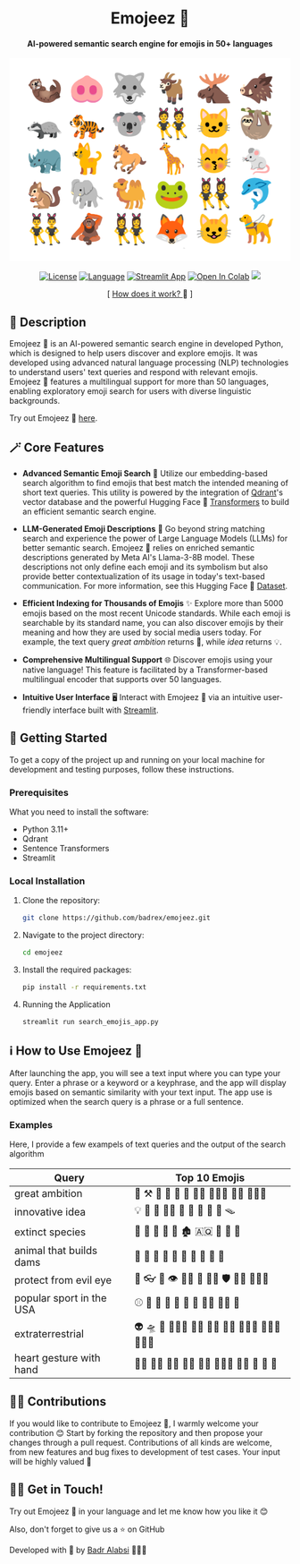<div align="center">
<h1>Emojeez 💎</h1>
<h4>AI-powered semantic search engine for emojis in 50+ languages </h4>

<img src="./header_img.png" alt="An app for emojis" width="600"/>


[![License](https://img.shields.io/badge/license-MIT-green.svg)](LICENSE)
[![Language](https://img.shields.io/badge/Language-Multilingual-red)](LANGUAGES)
[![Streamlit App](https://static.streamlit.io/badges/streamlit_badge_black_white.svg)](https://emojeez.streamlit.app)
[![Open In Colab](https://colab.research.google.com/assets/colab-badge.svg)](https://colab.research.google.com/github/badrex/emojeez/blob/main/notebooks/emoji_search_notebook.ipynb)
<a href="https://twitter.com/badr_nlp" target="_blank"><img src="https://img.shields.io/twitter/follow/nestframework.svg?style=social&label=Follow"></a> 


[ <a href="https://medium.com/@badr.alabsi/semantic-search-for-emojis-in-50-languages-using-ai-f85a36a86f21">How does it work?  </a>  🚀 ]

</div>


## 📑 Description

Emojeez 💎 is an AI-powered semantic search engine in developed Python, which is designed to help users discover and explore emojis. It was developed using advanced natural language processing (NLP) technologies to understand users' text queries and respond with relevant emojis. Emojeez 💎 features a multilingual support for more than 50 languages, enabling exploratory emoji search for users with diverse linguistic backgrounds. 

Try out Emojeez 💎 [here](https://emojeez.streamlit.app/).




## 🪄 Core Features

 - **Advanced Semantic Emoji Search** 🔎 Utilize our embedding-based search algorithm to find emojis that best match the intended meaning of short text queries. This utility is powered by the integration of [Qdrant](https://qdrant.tech/)'s vector database and the powerful Hugging Face 🤗 [Transformers](https://huggingface.co/docs/transformers/en/index) to build an efficient semantic search engine.

 - **LLM-Generated Emoji Descriptions** 🦜 Go beyond string matching search and experience the power of Large Language Models (LLMs) for better semantic search. Emojeez 💎 relies on enriched semantic descriptions generated by Meta AI's Llama-3-8B model. These descriptions not only define each emoji and its symbolism but also provide better contextualization of its usage in today's text-based communication. For more information, see this Hugging Face 🤗 [Dataset](https://huggingface.co/datasets/badrabdullah/llm-emoji-dataset). 

- **Efficient Indexing for Thousands of Emojis** ✨ Explore more than 5000 emojis based on the most recent Unicode standards. While each emoji is searchable by its standard name, you can also discover emojis by their meaning and how they are used by social media users today. For example, the text query *great ambition* returns 🚀, while *idea* returns 💡.

- **Comprehensive Multilingual Support** 🌐 Discover emojis using your native language! This feature is facilitated by a Transformer-based multilingual encoder that supports over 50 languages.

- **Intuitive User Interface** 🖥️ Interact with Emojeez 💎 via an intuitive user-friendly interface built with [Streamlit](https://streamlit.io/).


## 🌱 Getting Started

 To get a copy of the project up and running on your local machine for development and testing purposes, follow these instructions.

### Prerequisites

What you need to install the software:

- Python 3.11+
- Qdrant
- Sentence Transformers
- Streamlit


### Local Installation

1. Clone the repository:
   ```bash
   git clone https://github.com/badrex/emojeez.git

2. Navigate to the project directory:

    ```bash
    cd emojeez

3. Install the required packages:

    ```bash
    pip install -r requirements.txt

4. Running the Application

    ```bash
    streamlit run search_emojis_app.py

## ℹ️ How to Use Emojeez 💎

After launching the app, you will see a text input where you can type your query. Enter a phrase or a keyword or a keyphrase, and the app will display emojis based on semantic similarity with your text input. The app use is optimized when the search query is a phrase or a full sentence.


### Examples 

Here, I provide a few exampels of text queries and the output of the search algorithm


<font size="4">

| Query | Top 10 Emojis |
|----------|----------|
| great ambition  | 🚀 ⚒ 💯 💸 🎯 🧗 🧗‍♂ 🧗🏽‍♂ 🏃‍♀️ 🧗🏾‍♂️  |
| innovative idea  | 💡 🥚 🧰 🧑‍💻 🚀 🧩 🛞 🌱 💭 🪤  |
| extinct species | 🦣 🦖 🦕 🦤 🦥 🏚️ 🇦🇶 🦛 🐧 🦏 |
| animal that builds dams | 🦫 🐃 🐏 🐐 🦬 🦦 🐂 🦛 🐺 🦙 |
| protect from evil eye | 🧿 👓 🥽 👁 🦹🏻 👀 🦹🏿 🛡️ 🦹🏼 🦹🏻‍♂ |
| popular sport in the USA | ⚾ 🏐 🏀 🏈 🥍 🏓 🏑 🤾‍♂ 🤾‍♂️ 🎾 |
| extraterrestrial | 👽 🛸 👾 👩🏼‍🚀 👩‍🚀 🧑‍🚀 👨‍🚀 👩🏽‍🚀 🧑🏻‍🚀 👩🏾‍🚀 |
| heart gesture with hand | 🫶🏽 🫶🏿 🫶🏾 🫶🏻 🫶🏼 💁🏼‍♂ 🙌🏽 🤟 🫶 🙌 |

</font>


## 🫶🏼 Contributions

If you would like to contribute to Emojeez 💎, I warmly welcome your contribution 😊 Start by forking the repository and then propose your changes through a pull request. Contributions of all kinds are welcome, from new features and bug fixes to development of test cases. Your input will be highly valued  🤝

## 🤙🏼 Get in Touch! 

Try out Emojeez 💎 in your language and let me know how you like it 😊

Also, don't forget to give us a ⭐ on GitHub 

Developed with 💚 by [Badr Alabsi](https://badrex.github.io/) 👨🏻‍💻